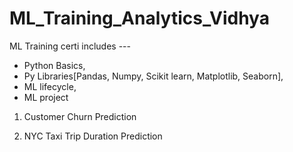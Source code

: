 # ML_Training_Analytics_Vidhya

ML Training certi includes ---
  - Python Basics,
  - Py Libraries[Pandas, Numpy, Scikit learn, Matplotlib, Seaborn],
  - ML lifecycle,
  - ML project


1. Customer Churn Prediction

2. NYC Taxi Trip Duration Prediction

